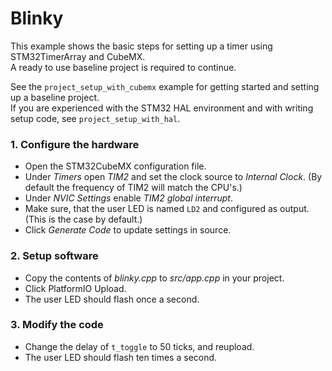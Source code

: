 # Blinky
This example shows the basic steps for setting up a timer using STM32TimerArray and CubeMX.\
A ready to use baseline project is required to continue.

See the `project_setup_with_cubemx` example for getting started and setting up a baseline project.\
If you are experienced with the STM32 HAL environment and with writing setup code, see `project_setup_with_hal`.

### 1. Configure the hardware
- Open the STM32CubeMX configuration file.
- Under *Timers* open *TIM2* and set the clock source to *Internal Clock*. (By default the frequency of TIM2 will match the CPU's.)
- Under *NVIC Settings* enable *TIM2 global interrupt*.
- Make sure, that the user LED is named `LD2` and configured as output. (This is the case by default.)
- Click *Generate Code* to update settings in source.

### 2. Setup software
- Copy the contents of *blinky.cpp* to *src/app.cpp* in your project.
- Click PlatformIO Upload.
- The user LED should flash once a second.

### 3. Modify the code
- Change the delay of `t_toggle` to 50 ticks, and reupload.
- The user LED should flash ten times a second.
